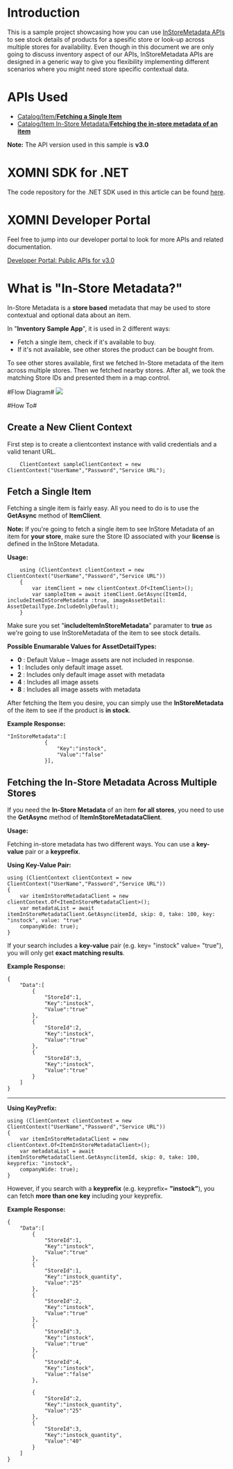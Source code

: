 # Introduction #
This is a sample project showcasing how you can use [InStoreMetadata APIs](http://dev.xomni.com/v3-0/http-api/public-apis/catalog/item-in-store-metadata) to see stock details of products for a spesific store or look-up across multiple stores for availability. Even though in this document we are only going to discuss inventory aspect of our APIs, InStoreMetadata APIs are designed in a generic way to give you flexibility implementing different scenarios where you might need store specific contextual data.

# APIs Used #
 - [Catalog/Item/**Fetching a Single Item**](http://dev.xomni.com/v3-0/http-api/public-apis/catalog/item/fetching-a-single-item)
 - [Catalog/Item In-Store Metadata/**Fetching the in-store metadata of an item**](http://dev.xomni.com/v3-0/http-api/public-apis/catalog/item-in-store-metadata/fetching-the-in-store-metadata-of-an-item)


**Note:**  The API version used in this sample is **v3.0**

# XOMNI SDK for .NET #


The code repository for the .NET SDK used in this article can be found [here](https://github.com/XomniCloud/xomni-sdk-dotnet).

# XOMNI Developer Portal #

Feel free to jump into our developer portal to look for more APIs and related documentation. 

[Developer Portal: Public APIs for v3.0](http://dev.xomni.com/v3-0/http-api/public-apis)
# What is "In-Store Metadata?" #
In-Store Metadata is a **store based** metadata that may be used to store contextual and optional data about an item.

In "**Inventory Sample App**", it is used in 2 different ways:

- Fetch a single item, check if it's available to buy.
- If it's not available, see other stores the product can be bought from.

To see other stores available, first we fetched In-Store metadata of the item across multiple stores. Then we fetched nearby stores. After all, we took the matching Store IDs and presented them in a map control.

#Flow Diagram#
![](https://github.com/nseckinoral/samples-dotnet/blob/dev/inventory-v3-0/InventorySampleAppFlowDiagram.PNG?raw=true)

#How To#

## Create a New Client Context ##

First step is to create a clientcontext instance with valid credentials and a valid tenant URL.

		ClientContext sampleClientContext = new ClientContext("UserName","Password","Service URL");
## Fetch a Single Item ##
Fetching a single item is fairly easy. All you need to do is to use the **GetAsync** method of **ItemClient**.

**Note:** If you're going to fetch a single item to see InStore Metadata of an item for **your store**, make sure the Store ID associated with your **license** is defined in the InStore Metadata.

**Usage:**

	    using (ClientContext clientContext = new ClientContext("UserName","Password","Service URL"))
	    {
	        var itemClient = new clientContext.Of<ItemClient>();
            var sampleItem = await itemClient.GetAsync(ItemId, includeItemInStoreMetadata :true, imageAssetDetail: AssetDetailType.IncludeOnlyDefault);
	    }


Make sure you set "**includeItemInStoreMetadata**" paramater to **true** as we're going to use InStoreMetadata of the item to see stock details.

**Possible Enumarable Values for AssetDetailTypes:**

 - **0** : Default Value – Image assets are not included in response.
 - **1** : Includes only default image asset.
 - **2** : Includes only default image asset with metadata
 - **4** : Includes all image assets
 - **8** : Includes all image assets with metadata

After fetching the Item you desire, you can simply use the **InStoreMetadata** of the item to see if the product is **in stock**. 

**Example Response:**
	


	"InStoreMetadata":[
				{
					"Key":"instock",
					"Value":"false"
				}],

## Fetching the In-Store Metadata Across Multiple Stores ##
If you need the **In-Store Metadata** of an item **for all stores**, you need to use the **GetAsync** method of **ItemInStoreMetadataClient**.

**Usage:**

Fetching in-store metadata has two different ways. You can use a **key-value** pair or a **keyprefix**.

**Using Key-Value Pair:**

	using (ClientContext clientContext = new ClientContext("UserName","Password","Service URL"))
    {
		var itemInStoreMetadataClient = new clientContext.Of<ItemInStoreMetadataClient>();
        var metadataList = await itemInStoreMetadataClient.GetAsync(itemId, skip: 0, take: 100, key: "instock", value: "true" 
		companyWide: true);
    }

If your search includes a **key-value** pair (e.g. key= "instock" value= "true"), you will only get **exact matching results**.

**Example Response:**

	{
		"Data":[
			{
				"StoreId":1,
				"Key":"instock",
				"Value":"true"
			},
			{
				"StoreId":2,
				"Key":"instock",
				"Value":"true"
			},
			{
				"StoreId":3,
				"Key":"instock",
				"Value":"true"
			}
		]
	}

----------


**Using KeyPrefix:**

	using (ClientContext clientContext = new ClientContext("UserName","Password","Service URL"))
    {
		var itemInStoreMetadataClient = new clientContext.Of<ItemInStoreMetadataClient>();
        var metadataList = await itemInStoreMetadataClient.GetAsync(itemId, skip: 0, take: 100, keyprefix: "instock", 
		companyWide: true);
    }

However, if you search with a **keyprefix** (e.g. keyprefix= **"instock"**), you can fetch **more than one key** including your keyprefix.


**Example Response:**

	{
		"Data":[
			{
				"StoreId":1,
				"Key":"instock",
				"Value":"true"
			},
			{
				"StoreId":1,
				"Key":"instock_quantity",
				"Value":"25"
			},
			{
				"StoreId":2,
				"Key":"instock",
				"Value":"true"
			},
			{
				"StoreId":3,
				"Key":"instock",
				"Value":"true"
			},
			{
				"StoreId":4,
				"Key":"instock",
				"Value":"false"
			},
			
			{	
				"StoreId":2,
				"Key":"instock_quantity",
				"Value":"25"
			},
			{
				"StoreId":3,
				"Key":"instock_quantity",
				"Value":"40"
			}
		]
	}